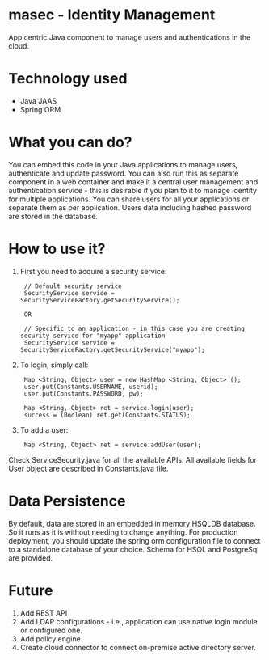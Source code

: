 # masec - Identity Management
App centric Java component to manage users and authentications in the cloud. 

# Technology used
- Java JAAS
- Spring ORM

# What you can do?
You can embed this code in your Java applications to manage users, authenticate and update password. You can also run this as separate component in a web container and make it a central user management and authentication service - this is desirable if you plan to it to manage identity for multiple applications. You can share users for all your applications or separate them as per application. Users data including hashed password are stored in the database.

# How to use it?

1. First you need to acquire a security service:

		// Default security service
		SecurityService service = SecurityServiceFactory.getSecurityService();
        
		OR
		
		// Specific to an application - in this case you are creating security service for "myapp" application
		SecurityService service = SecurityServiceFactory.getSecurityService("myapp"); 

2. To login, simply call:

		Map <String, Object> user = new HashMap <String, Object> ();
        user.put(Constants.USERNAME, userid);
        user.put(Constants.PASSWORD, pw);
        
        Map <String, Object> ret = service.login(user);
        success = (Boolean) ret.get(Constants.STATUS);
		
3. To add a user:

		Map <String, Object> ret = service.addUser(user);
		
Check ServiceSecurity.java for all the available APIs. All available fields for User object are described in Constants.java file.

# Data Persistence	
By default, data are stored in an embedded in memory HSQLDB database. So it runs as it is without needing to change anything. For production deployment, you should update the spring orm configuration file to connect to a standalone database of your choice. Schema for HSQL and PostgreSql are provided. 

# Future
1. Add REST API
2. Add LDAP configurations - i.e., application can use native login module or configured one.
3. Add policy engine
4. Create cloud connector to connect on-premise active directory server.